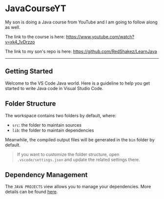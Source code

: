 # JavaCourseYT
My son is doing a Java course from YouTube and I am going to follow along as well.

The link to the course is here: https://www.youtube.com/watch?v=xk4_1vDrzzo

The link to my son's repo is here: https://github.com/RedShakez/LearnJava

---

## Getting Started

Welcome to the VS Code Java world. Here is a guideline to help you get started to write Java code in Visual Studio Code.

## Folder Structure

The workspace contains two folders by default, where:

- `src`: the folder to maintain sources
- `lib`: the folder to maintain dependencies

Meanwhile, the compiled output files will be generated in the `bin` folder by default.

> If you want to customize the folder structure, open `.vscode/settings.json` and update the related settings there.

## Dependency Management

The `JAVA PROJECTS` view allows you to manage your dependencies. More details can be found [here](https://github.com/microsoft/vscode-java-dependency#manage-dependencies).
